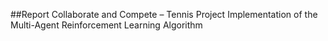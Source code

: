 ##Report
Collaborate and Compete – Tennis Project
Implementation of the Multi-Agent Reinforcement Learning Algorithm


